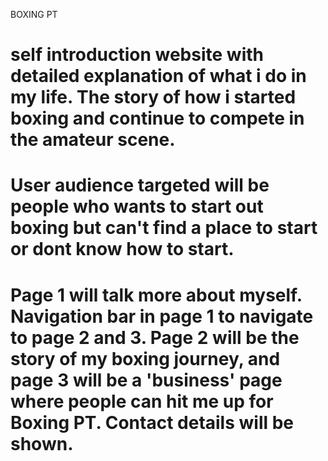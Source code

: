BOXING PT
# self introduction website with detailed explanation of what i do in my life. The story of how i started boxing and continue to compete in the amateur scene.
# User audience targeted will be people who wants to start out boxing but can't find a place to start or dont know how to start.
# Page 1 will talk more about myself. Navigation bar in page 1 to navigate to page 2 and 3. Page 2 will be the story of my boxing journey, and page 3 will be a 'business' page where people can hit me up for Boxing PT. Contact details will be shown.
